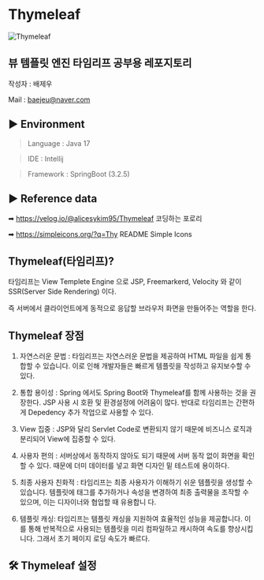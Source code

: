 
# Thymeleaf

![Thymeleaf](https://img.shields.io/badge/-Thymeleaf-005F0F?style=flat-square&logo=Thymeleaf&logoColor=white)


## 뷰 템플릿 엔진 타임리프 공부용 레포지토리 

작성자 : 배제우 

Mail   : baejeu@naver.com

## ▶ Environment 
> Language : Java 17

> IDE : Intellij

> Framework : SpringBoot (3.2.5)

 
 ## ▶ Reference data
 ➡ https://velog.io/@alicesykim95/Thymeleaf 코딩하는 포로리
 
 ➡ https://simpleicons.org/?q=Thy README Simple Icons

 
 ## Thymeleaf(타임리프)?

 타임리프는 View Templete Engine 으로 JSP, Freemarkerd, Velocity 와 같이 SSR(Server Side Rendering) 이다. 
 
 즉 서버에서 클라이언트에게 동적으로 응답할 브라우저 화면을 만들어주는 역할을 한다.


## Thymeleaf 장점 

1. 자연스러운 문법 : 타임리프는 자연스러운 문법을 제공하여 HTML 파일을 쉽게 통합할 수 있습니다. 이로 인해 개발자들은 빠르게 템플릿을 작성하고 유지보수할 수 있다.

2. 통합 용이성 : Spring 에서도 Spring Boot와 Thymeleaf를 함께 사용하는 것을 권장한다. JSP 사용 시 호환 및 환경설정에 어려움이 많다.
   반대로 타임리프는 간편하게 Depedency 추가 작업으로 사용할 수 있다.

3. View 집중 : JSP와 달리 Servlet Code로 변환되지 않기 때문에 비즈니스 로직과 분리되어 View에 집중할 수 있다.

4. 사용자 편의 : 서버상에서 동작하지 않아도 되기 때문에 서버 동작 없이 화면을 확인할 수 있다. 때문에 더미 데이터를 넣고 화면 디자인 밑 테스트에 용이하다.

5. 최종 사용자 친화적 : 타임리프는 최종 사용자가 이해하기 쉬운 템플릿을 생성할 수 있습니다. 템플릿에 태그를 추가하거나 속성을 변경하여 최종 출력물을 조작할 수 있으며, 이는 디자이너와 협업할 때 유용합니 
   다.

6. 템플릿 캐싱: 타임리프는 템플릿 캐싱을 지원하여 효율적인 성능을 제공합니다. 이를 통해 반복적으로 사용되는 템플릿을 미리 컴파일하고 캐시하여 속도를 향상시킵니다.
   그래서 초기 페이지 로딩 속도가 빠르다.

## 🛠️ Thymeleaf 설정 

 
